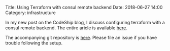 Title: Using Terraform with consul remote backend
Date: 2018-06-27 14:00
Category: infrastructure

In my new post on the CodeShip blog, I discuss configuring terraform with a consul remote backend. The entire aricle is available
[here](https://blog.codeship.com/terraform-remote-state-with-consul-backend/).

The accompanying git repository is [here](https://github.com/amitsaha/terraform-consul-lock-demo/). Please file an issue
if you have trouble following the setup.
